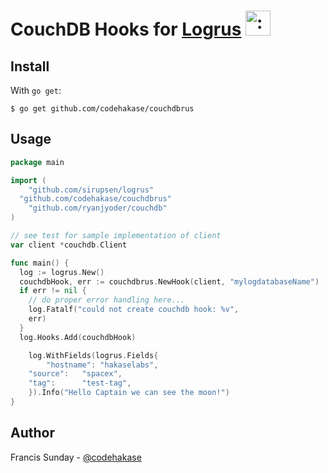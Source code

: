 # CouchDB Hooks for [Logrus](https://github.com/sirupsen/logrus) <img src="http://i.imgur.com/hTeVwmJ.png" width="40" height="40" alt=":walrus:" class="emoji" title=":walrus:"/>

## Install
With `go get`:

```shell
$ go get github.com/codehakase/couchdbrus
```

## Usage

```go
package main

import (
	"github.com/sirupsen/logrus"
  "github.com/codehakase/couchdbrus"
	"github.com/ryanjyoder/couchdb"  
)

// see test for sample implementation of client
var client *couchdb.Client

func main() {
  log := logrus.New()
  couchdbHook, err := couchdbrus.NewHook(client, "mylogdatabaseName")
  if err != nil {
    // do proper error handling here...
    log.Fatalf("could not create couchdb hook: %v", 
    err)
  }
  log.Hooks.Add(couchdbHook)

	log.WithFields(logrus.Fields{
		"hostname": "hakaselabs",
    "source":   "spacex",
    "tag":      "test-tag",
	}).Info("Hello Captain we can see the moon!")
}
```


## Author
Francis Sunday - [@codehakase](https://twitter.com/codehakase)